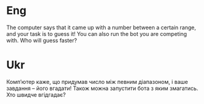 # Eng
The computer says that it came up with a number between a certain range, and your task is to guess it! 
You can also run the bot you are competing with. Who will guess faster?
# Ukr
Комп’ютер каже, що придумав число між певним діапазоном, і ваше завдання – його вгадати! 
Також можна запустити бота з яким змагатись. Хто швидче вгідгадає?
